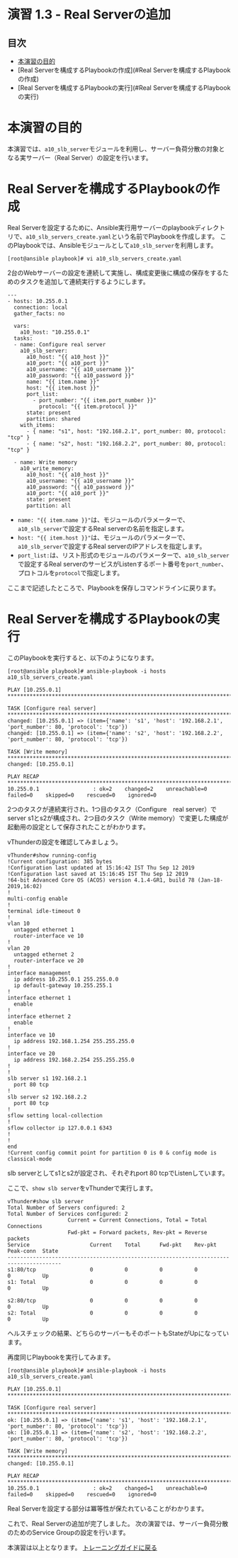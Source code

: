 # 演習 1.3 - Real Serverの追加

## 目次

- [本演習の目的](#本演習の目的)
- [Real Serverを構成するPlaybookの作成](#Real Serverを構成するPlaybookの作成)
- [Real Serverを構成するPlaybookの実行](#Real Serverを構成するPlaybookの実行)

# 本演習の目的

本演習では、`a10_slb_server`モジュールを利用し、サーバー負荷分散の対象となる実サーバー（Real Server）の設定を行います。

# Real Serverを構成するPlaybookの作成

Real Serverを設定するために、Ansible実行用サーバーのplaybookディレクトリで、`a10_slb_servers_create.yaml`という名前でPlaybookを作成します。
このPlaybookでは、Ansibleモジュールとして`a10_slb_server`を利用します。

```
[root@ansible playbook]# vi a10_slb_servers_create.yaml
```

2台のWebサーバーの設定を連続して実施し、構成変更後に構成の保存をするためのタスクを追加して連続実行するようにします。

``` 
---
- hosts: 10.255.0.1
  connection: local
  gather_facts: no

  vars:
    a10_host: "10.255.0.1"
  tasks:
  - name: Configure real server
    a10_slb_server:
      a10_host: "{{ a10_host }}"
      a10_port: "{{ a10_port }}"
      a10_username: "{{ a10_username }}"
      a10_password: "{{ a10_password }}"
      name: "{{ item.name }}"
      host: "{{ item.host }}"
      port_list:
        - port_number: "{{ item.port_number }}"
          protocol: "{{ item.protocol }}"
      state: present
      partition: shared
    with_items:
      - { name: "s1", host: "192.168.2.1", port_number: 80, protocol: "tcp" }
      - { name: "s2", host: "192.168.2.2", port_number: 80, protocol: "tcp" }

  - name: Write memory
    a10_write_memory:
      a10_host: "{{ a10_host }}"
      a10_username: "{{ a10_username }}"
      a10_password: "{{ a10_password }}"
      a10_port: "{{ a10_port }}"
      state: present
      partition: all

```

- `name: "{{ item.name }}"`は、モジュールのパラメーターで、`a10_slb_server`で設定するReal serverの名前を指定します。
- `host: "{{ item.host }}"`は、モジュールのパラメーターで、`a10_slb_server`で設定するReal serverのIPアドレスを指定します。
- `port_list:`は、リスト形式のモジュールのパラメーターで、`a10_slb_server`で設定するReal serverのサービスがListenするポート番号を`port_number`、プロトコルを`protocol`で指定します。

ここまで記述したところで、Playbookを保存しコマンドラインに戻ります。

# Real Serverを構成するPlaybookの実行

このPlaybookを実行すると、以下のようになります。

```
[root@ansible playbook]# ansible-playbook -i hosts a10_slb_servers_create.yaml

PLAY [10.255.0.1] *********************************************************************************************************************************

TASK [Configure real server] **********************************************************************************************************************
changed: [10.255.0.1] => (item={'name': 's1', 'host': '192.168.2.1', 'port_number': 80, 'protocol': 'tcp'})
changed: [10.255.0.1] => (item={'name': 's2', 'host': '192.168.2.2', 'port_number': 80, 'protocol': 'tcp'})

TASK [Write memory] *******************************************************************************************************************************
changed: [10.255.0.1]

PLAY RECAP ****************************************************************************************************************************************
10.255.0.1                 : ok=2    changed=2    unreachable=0    failed=0    skipped=0    rescued=0    ignored=0

```

2つのタスクが連続実行され、1つ目のタスク（Configure　real server）でserver s1とs2が構成され、2つ目のタスク（Write memory）で変更した構成が起動用の設定として保存されたことがわかります。

vThunderの設定を確認してみましょう。

```
vThunder#show running-config
!Current configuration: 385 bytes
!Configuration last updated at 15:16:42 IST Thu Sep 12 2019
!Configuration last saved at 15:16:45 IST Thu Sep 12 2019
!64-bit Advanced Core OS (ACOS) version 4.1.4-GR1, build 78 (Jan-18-2019,16:02)
!
multi-config enable
!
terminal idle-timeout 0
!
vlan 10
  untagged ethernet 1
  router-interface ve 10
!
vlan 20
  untagged ethernet 2
  router-interface ve 20
!
interface management
  ip address 10.255.0.1 255.255.0.0
  ip default-gateway 10.255.255.1
!
interface ethernet 1
  enable
!
interface ethernet 2
  enable
!
interface ve 10
  ip address 192.168.1.254 255.255.255.0
!
interface ve 20
  ip address 192.168.2.254 255.255.255.0
!
!
slb server s1 192.168.2.1
  port 80 tcp
!
slb server s2 192.168.2.2
  port 80 tcp
!
sflow setting local-collection
!
sflow collector ip 127.0.0.1 6343
!
!
end
!Current config commit point for partition 0 is 0 & config mode is classical-mode
```

slb serverとしてs1とs2が設定され、それぞれport 80 tcpでListenしています。

ここで、`show slb server`をvThunderで実行します。

```
vThunder#show slb server
Total Number of Servers configured: 2
Total Number of Services configured: 2
                   Current = Current Connections, Total = Total Connections
                   Fwd-pkt = Forward packets, Rev-pkt = Reverse packets
Service                   Current    Total      Fwd-pkt    Rev-pkt    Peak-conn  State
---------------------------------------------------------------------------------------
s1:80/tcp                 0          0          0          0          0          Up
s1: Total                 0          0          0          0          0          Up

s2:80/tcp                 0          0          0          0          0          Up
s2: Total                 0          0          0          0          0          Up
```

ヘルスチェックの結果、どちらのサーバーもそのポートもStateがUpになっています。

再度同じPlaybookを実行してみます。
```
[root@ansible playbook]# ansible-playbook -i hosts a10_slb_servers_create.yaml

PLAY [10.255.0.1] *********************************************************************************************************************************

TASK [Configure real server] **********************************************************************************************************************
ok: [10.255.0.1] => (item={'name': 's1', 'host': '192.168.2.1', 'port_number': 80, 'protocol': 'tcp'})
ok: [10.255.0.1] => (item={'name': 's2', 'host': '192.168.2.2', 'port_number': 80, 'protocol': 'tcp'})

TASK [Write memory] *******************************************************************************************************************************
changed: [10.255.0.1]

PLAY RECAP ****************************************************************************************************************************************
10.255.0.1                 : ok=2    changed=1    unreachable=0    failed=0    skipped=0    rescued=0    ignored=0

```

Real Serverを設定する部分は冪等性が保たれていることがわかります。

これで、Real Serverの追加が完了しました。
次の演習では、サーバー負荷分散のためのService Groupの設定を行います。

本演習は以上となります。  [トレーニングガイドに戻る](../README.ja.md)
